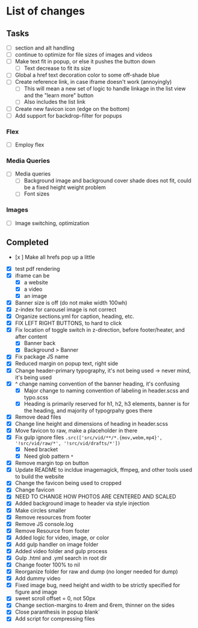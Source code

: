# List of changes

## Tasks
- [ ] section and alt handling
- [ ] continue to optimize for file sizes of images and videos
- [ ] Make text fit in popup, or else it pushes the button down
  - [ ] Text decrease to fit its size
- [ ] Global a href text decoration color to some off-shade blue
- [ ] Create reference link, in case iframe doesn't work (annoyingly)
  - [ ] This will mean a new set of logic to handle linkage in the list view and the "learn more" button
  - [ ] Also includes the list link
- [ ] Create new favicon icon (edge on the bottom)
- [ ] Add support for backdrop-filter for popups

### Flex
- [ ] Employ flex  

### Media Queries
- [ ] Media queries
  - [ ] Background image and background cover shade does not fit, could be a fixed height weight problem
  - [ ] Font sizes
  
### Images
- [ ] Image switching, optimization

## Completed
- [x ] Make all hrefs pop up a little
- [x] test pdf rendering
- [x] iframe can be
  - [x] a website
  - [x] a video
  - [x] an image
- [x] Banner size is off (do not make width 100wh)
- [x] z-index for carousel image is not correct
- [x] Organize sections.yml for caption, heading, etc.
- [x] FIX LEFT RIGHT BUTTONS, to hard to click
- [x] Fix location of toggle switch in z-direction, before footer/heater, and after content
  - [x] Banner back
  - [x] Background > Banner
- [x] Fix package JS name
- [x] Reduced margin on popup text, right side
- [x] Change header-primary typography, it's not being used -> never mind, it's being used
- [x] ^ change naming convention of the banner heading, it's confusing
  - [x] Major change to naming convention of labeling in header.scss and typo.scss
  - [x] Heading is primarily reserved for h1, h2, h3 elements, banner is for the heading, and majority of typogrpahy goes there
- [x] Remove dead files
- [x] Change line height and dimensions of heading in header.scss
- [x] Move favicon to raw, make a placeholder in there
- [x] Fix gulp ignore files `.src(['src/vid/**/*.{mov,webm,mp4}', '!src/vid/raw/*', '!src/vid/drafts/*'])`
  - [x] Need bracket
  - [x] Need glob pattern `*`
- [x] Remove margin top on button
- [x] Update README to incldue imagemagick, ffmpeg, and other tools used to build the website
- [x] Change the favicon being used to cropped
- [x] Change favicon
- [x] NEED TO CHANGE HOW PHOTOS ARE CENTERED AND SCALED
- [x] Added background image to header via style injection
- [x] Make circles smaller
- [x] Remove resources from footer
- [x] Remove JS console.log
- [x] Remove Resource from footer
- [x] Added logic for video, image, or color
- [x] Add gulp handler on image folder
- [x] Added video folder and gulp process
- [x] Gulp .html and .yml search in root dir
- [x] Change footer 100% to nil
- [x] Reorganize folder for raw and dump (no longer needed for dump)
- [x] Add dummy video
- [x] Fixed image bug, need height and width to be strictly specified for figure and image
- [x] sweet scroll offset = 0, not 50px
- [x] Change section-margins to 4rem and 6rem, thinner on the sides
- [x] Close paranthesis in popup blank`
- [x] Add script for compressing files